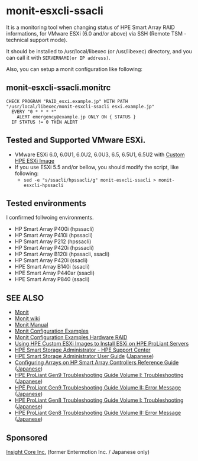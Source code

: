 # monit-esxcli-ssacli
It is a monitoring tool when changing status of HPE Smart Array RAID informations,
for VMware ESXi (6.0 and/or above) via SSH (Remote TSM - technical support mode).

It should be installed to /usr/local/libexec (or /usr/libexec) directory, and you
can call it with `SERVERNAME(or IP address)`.

Also, you can setup a monit configuration like following:

## monit-esxcli-ssacli.monitrc
```text
CHECK PROGRAM "RAID_esxi.example.jp" WITH PATH "/usr/local/libexec/monit-esxcli-ssacli esxi.example.jp"
  EVERY "0 * * * *"
    ALERT emergency@example.jp ONLY ON { STATUS }
  IF STATUS != 0 THEN ALERT
```

## Tested and Supported VMware ESXi.
- VMware ESXi 6.0, 6.0U1, 6.0U2, 6.0U3, 6.5, 6.5U1, 6.5U2 with [Custom HPE ESXi Image](https://www.hpe.com/info/esxidownload)
- If you use ESXi 5.5 and/or bellow, you should modify the script, like following:
  - `sed -e "s/ssacli/hpssacli/g" monit-esxcli-ssacli > monit-esxcli-hpssacli`

## Tested environments
I confirmed follwoing environments.
- HP Smart Array P400i   (hpssacli)
- HP Smart Array P410i   (hpssacli)
- HP Smart Array P212    (hpssacli)
- HP Smart Array P420i   (hpssacli)
- HP Smart Array B120i   (hpssacli, ssacli)
- HP Smart Array P420i   (ssacli)
- HPE Smart Array B140i  (ssacli)
- HPE Smart Array P440ar (ssacli)
- HPE Smart Array P840   (ssacli)

## SEE ALSO
- [Monit](https://mmonit.com/monit/)
- [Monit wiki](https://mmonit.com/wiki/)
- [Monit Manual](https://mmonit.com/monit/documentation/monit.html)
- [Monit Configuration Examples](https://mmonit.com/wiki/Monit/ConfigurationExamples)
- [Monit Configuration Examples Hardware RAID](https://mmonit.com/wiki/Monit/ConfigurationExamples#hardwareraid)
- [Using HPE Custom ESXi Images to Install ESXi on HPE ProLiant Servers](https://www.hpe.com/info/esxidownload)
- [HPE Smart Storage Administrator - HPE Support Center](https://www.hpe.com/support/ssa)
- [HPE Smart Storage Administrator User Guide](https://www.hpe.com/support/SSA_UG_en) ([Japanese](https://www.hpe.com/support/SSA_UG_ja))
- [Configuring Arrays on HP Smart Array Controllers Reference Guide](https://www.hpe.com/support/CASAC_RG_en) ([Japanese](https://www.hpe.com/support/CASAC_RG_jp))
- [HPE ProLiant Gen9 Troubleshooting Guide Volume I:  Troubleshooting](https://www.hpe.com/support/Gen9_TSG_en) ([Japanese](https://www.hpe.com/support/Gen9_TSG_ja))
- [HPE ProLiant Gen9 Troubleshooting Guide Volume II: Error Message](https://www.hpe.com/support/Gen9_EMG_en) ([Japanese](https://www.hpe.com/support/Gen9_EMG_ja))
- [HPE ProLiant Gen8 Troubleshooting Guide Volume I:  Troubleshooting](https://www.hpe.com/support/ProLiant_TSG_v1_en) ([Japanese](https://www.hpe.com/support/ProLiant_TSG_v1_jp))
- [HPE ProLiant Gen8 Troubleshooting Guide Volume II: Error Message](https://www.hpe.com/support/ProLiant_EMG_v1_en) ([Japanese](https://www.hpe.com/support/ProLiant_EMG_v1_jp))

## Sponsored
[Insight Core Inc.](http://insightcore.co.jp/) (former Entermotion Inc. / Japanese only)
